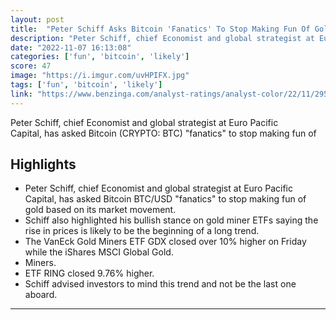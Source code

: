 ```yaml
---
layout: post
title:  "Peter Schiff Asks Bitcoin 'Fanatics' To Stop Making Fun Of Gold"
description: "Peter Schiff, chief Economist and global strategist at Euro Pacific Capital, has asked Bitcoin (CRYPTO: BTC) \"fanatics\" to stop making fun of"
date: "2022-11-07 16:13:08"
categories: ['fun', 'bitcoin', 'likely']
score: 47
image: "https://i.imgur.com/uvHPIFX.jpg"
tags: ['fun', 'bitcoin', 'likely']
link: "https://www.benzinga.com/analyst-ratings/analyst-color/22/11/29586237/peter-schiff-asks-bitcoin-fanatics-to-stop-making-fun-of-gold-dont-be-the-last-one-"
---
```


Peter Schiff, chief Economist and global strategist at Euro Pacific Capital, has asked Bitcoin (CRYPTO: BTC) \"fanatics\" to stop making fun of

## Highlights

- Peter Schiff, chief Economist and global strategist at Euro Pacific Capital, has asked Bitcoin BTC/USD "fanatics" to stop making fun of gold based on its market movement.
- Schiff also highlighted his bullish stance on gold miner ETFs saying the rise in prices is likely to be the beginning of a long trend.
- The VanEck Gold Miners ETF GDX closed over 10% higher on Friday while the iShares MSCI Global Gold.
- Miners.
- ETF RING closed 9.76% higher.
- Schiff advised investors to mind this trend and not be the last one aboard.

---

